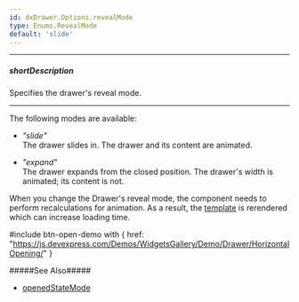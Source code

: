 ```yaml
---
id: dxDrawer.Options.revealMode
type: Enums.RevealMode
default: 'slide'
---
```

---
##### shortDescription
Specifies the drawer's reveal mode.

---
The following modes are available:

* *"slide"*     
The drawer slides in. The drawer and its content are animated.

* *"expand"*    
The drawer expands from the closed position. The drawer's width is animated; its content is not.

When you change the Drawer's reveal mode, the component needs to perform recalculations for animation. As a result, the [template](/api-reference/10%20UI%20Components/dxDrawer/1%20Configuration/template.md '/Documentation/ApiReference/UI_Components/dxDrawer/Configuration/#template') is rerendered which can increase loading time.

#include btn-open-demo with {
    href: "https://js.devexpress.com/Demos/WidgetsGallery/Demo/Drawer/HorizontalOpening/"
}

#####See Also#####
- [openedStateMode](/api-reference/10%20UI%20Components/dxDrawer/1%20Configuration/openedStateMode.md '/Documentation/ApiReference/UI_Components/dxDrawer/Configuration/#openedStateMode')